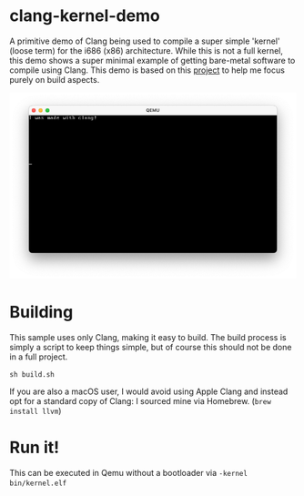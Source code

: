 # clang-kernel-demo
A primitive demo of Clang being used to compile a super simple 'kernel' (loose term) 
for the i686 (x86) architecture. While this is not a full kernel, this demo shows a super 
minimal example of getting bare-metal software to compile using Clang. This demo is based on 
this [project](https://github.com/Henje/x86-Toy-OS/) to help me focus purely on build aspects.

![Screenshot](.github/screenshot.png)

# Building
This sample uses only Clang, making it easy to build. The build process is simply 
a script to keep things simple, but of course this should not be done in a full 
project.

```
sh build.sh
```

If you are also a macOS user, I would avoid using Apple Clang and instead opt for 
a standard copy of Clang: I sourced mine via Homebrew. (`brew install llvm`)

# Run it!
This can be executed in Qemu without a bootloader via `-kernel bin/kernel.elf`
